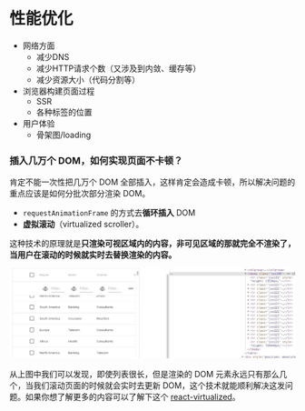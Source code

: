 # 性能优化

 - 网络方面
   - 减少DNS
   - 减少HTTP请求个数（又涉及到内敛、缓存等）
   - 减少资源大小（代码分割等）
- 浏览器构建页面过程
  - SSR
  - 各种标签的位置
- 用户体验
  - 骨架图/loading


### 插入几万个 DOM，如何实现页面不卡顿？

肯定不能一次性把几万个 DOM 全部插入，这样肯定会造成卡顿，所以解决问题的重点应该是如何分批次部分渲染 DOM。

-  `requestAnimationFrame` 的方式去**循环插入** DOM
- **虚拟滚动**（virtualized scroller）。

这种技术的原理就是**只渲染可视区域内的内容，非可见区域的那就完全不渲染了，当用户在滚动的时候就实时去替换渲染的内容。**

![滚动](pic/vScroll.png)

从上图中我们可以发现，即使列表很长，但是渲染的 DOM 元素永远只有那么几个，当我们滚动页面的时候就会实时去更新 DOM，这个技术就能顺利解决这发问题。如果你想了解更多的内容可以了解下这个 [react-virtualized](https://github.com/bvaughn/react-virtualized)。